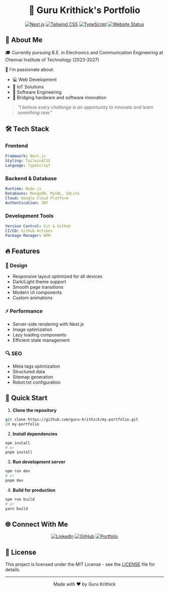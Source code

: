 <div align="center">
  
# 🚀 Guru Krithick's Portfolio

[![Next.js](https://img.shields.io/badge/Next.js-black?style=for-the-badge&logo=next.js&logoColor=white)](https://nextjs.org/)
[![Tailwind CSS](https://img.shields.io/badge/Tailwind_CSS-38B2AC?style=for-the-badge&logo=tailwind-css&logoColor=white)](https://tailwindcss.com/)
[![TypeScript](https://img.shields.io/badge/TypeScript-007ACC?style=for-the-badge&logo=typescript&logoColor=white)](https://www.typescriptlang.org/)
[![Website Status](https://img.shields.io/website?style=for-the-badge&url=https%3A%2F%2Fgurukrithick.live)](https://gurukrithick.live)

</div>

## 👋 About Me

🎓 Currently pursuing B.E. in Electronics and Communication Engineering at Chennai Institute of Technology (2023-2027)

🌟 I'm passionate about:
- 💻 Web Development
- 🤖 IoT Solutions
- 🔧 Software Engineering
- 🌉 Bridging hardware and software innovation

> *"I believe every challenge is an opportunity to innovate and learn something new."*

## 🛠️ Tech Stack

### Frontend
```yaml
Framework: Next.js
Styling: TailwindCSS
Language: TypeScript
```

### Backend & Database
```yaml
Runtime: Node.js
Databases: MongoDB, MySQL, SQLite
Cloud: Google Cloud Platform
Authentication: JWT
```

### Development Tools
```yaml
Version Control: Git & GitHub
CI/CD: GitHub Actions
Package Manager: NPM
```

## 🔥 Features

### 🎨 Design
- Responsive layout optimized for all devices
- Dark/Light theme support
- Smooth page transitions
- Modern UI components
- Custom animations

### ⚡ Performance
- Server-side rendering with Next.js
- Image optimization
- Lazy loading components
- Efficient state management

### 🔍 SEO
- Meta tags optimization
- Structured data
- Sitemap generation
- Robot.txt configuration

## 🚀 Quick Start

1. **Clone the repository**
```bash
git clone https://github.com/guru-krithick/my-portfolio.git
cd my-portfolio
```

2. **Install dependencies**
```bash
npm install
# or
pnpm install
```

3. **Run development server**
```bash
npm run dev
# or
pnpm dev
```

4. **Build for production**
```bash
npm run build
# or
yarn build
```

## 🌐 Connect With Me

<div align="center">

[![LinkedIn](https://img.shields.io/badge/LinkedIn-0077B5?style=for-the-badge&logo=linkedin&logoColor=white)](https://linkedin.com/in/guru-krithick)
[![GitHub](https://img.shields.io/badge/GitHub-100000?style=for-the-badge&logo=github&logoColor=white)](https://github.com/guru-krithick)
[![Portfolio](https://img.shields.io/badge/Portfolio-FF7139?style=for-the-badge&logo=Firefox-Browser&logoColor=white)](https://gurukrithick.live)

</div>

## 📄 License

This project is licensed under the MIT License - see the [LICENSE](LICENSE) file for details.

---

<div align="center">

Made with ❤️ by Guru Krithick

</div>